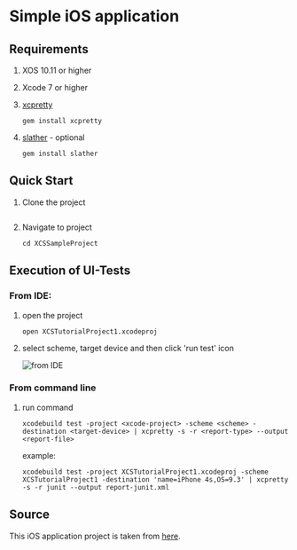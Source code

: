 Simple iOS application 
======================

Requirements
------------
1. XOS 10.11 or higher
2. Xcode 7 or higher
3. [xcpretty] 
	
	```
	gem install xcpretty
	```

4. [slather] - optional
	
	```
	gem install slather
	```

Quick Start
-----------
1. Clone the project

	```
	
	```

2. Navigate to project

	```
	cd XCSSampleProject
	```

Execution of UI-Tests
---------------------
### From IDE:
1. open the project

	```
	open XCSTutorialProject1.xcodeproj
	```

2. select scheme, target device and then click 'run test' icon
	
	![][IDE]

### From command line
1. run command 
	
	```
	xcodebuild test -project <xcode-project> -scheme <scheme> -destination <target-device> | xcpretty -s -r <report-type> --output <report-file>
	```

	example:

	```
	xcodebuild test -project XCSTutorialProject1.xcodeproj -scheme XCSTutorialProject1 -destination 'name=iPhone 4s,OS=9.3' | xcpretty -s -r junit --output report-junit.xml
	```

Source
------
This iOS application project is taken from [here].
	
[IDE]: <img/ide.png> "from IDE"
[xcpretty]: <https://github.com/vickeryj/XCPretty>
[slather]: <https://github.com/SlatherOrg/slather>
[here]: <https://github.com/czechboy0/XCSTutorialProject1>
